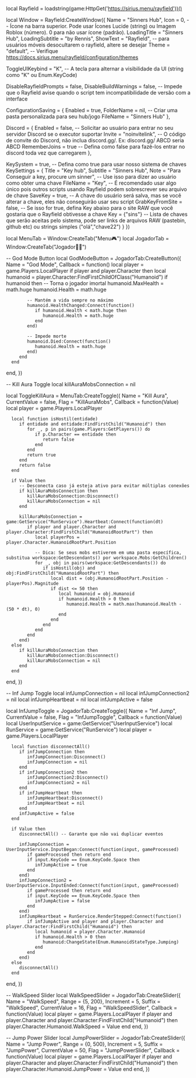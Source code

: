 local Rayfield = loadstring(game:HttpGet('https://sirius.menu/rayfield'))()

local Window = Rayfield:CreateWindow({
   Name = "Sinners Hub",
   Icon = 0, -- Ícone na barra superior. Pode usar Ícones Lucide (string) ou Imagem Roblox (número). 0 para não usar ícone (padrão).
   LoadingTitle = "Sinners Hub",
   LoadingSubtitle = "by Rennis",
   ShowText = "Rayfield", -- para usuários móveis desocultarem o rayfield, altere se desejar
   Theme = "default", -- Verifique https://docs.sirius.menu/rayfield/configuration/themes

   ToggleUIKeybind = "K", -- A tecla para alternar a visibilidade da UI (string como "K" ou Enum.KeyCode)

   DisableRayfieldPrompts = false,
   DisableBuildWarnings = false, -- Impede que o Rayfield avise quando o script tem incompatibilidade de versão com a interface

   ConfigurationSaving = {
      Enabled = true,
      FolderName = nil, -- Criar uma pasta personalizada para seu hub/jogo
      FileName = "Sinners Hub"
   },

   Discord = {
      Enabled = false, -- Solicitar ao usuário para entrar no seu servidor Discord se o executor suportar
      Invite = "noinvitelink", -- O código de convite do Discord, não inclua discord.gg/. Ex: discord.gg/ ABCD seria ABCD
      RememberJoins = true -- Defina como false para fazê-los entrar no discord toda vez que carregarem
   },

   KeySystem = true, -- Defina como true para usar nosso sistema de chaves
   KeySettings = {
      Title = "Key hub",
      Subtitle = "Sinners Hub",
      Note = "Para Conseguir a key, procure um sinner", -- Use isso para dizer ao usuário como obter uma chave
      FileName = "Key", -- É recomendado usar algo único pois outros scripts usando Rayfield podem sobrescrever seu arquivo de chave
      SaveKey = true, -- A chave do usuário será salva, mas se você alterar a chave, eles não conseguirão usar seu script
      GrabKeyFromSite = false, -- Se isso for true, defina Key abaixo para o site RAW que você gostaria que o Rayfield obtivesse a chave
      Key = {"sins"} -- Lista de chaves que serão aceitas pelo sistema, pode ser links de arquivos RAW (pastebin, github etc) ou strings simples ("olá","chave22")
   }
})

local MenuTab = Window:CreateTab("Menu🎮")
local JogadorTab = Window:CreateTab("Jogador👩‍💻")

-- God Mode Button
local GodModeButton = JogadorTab:CreateButton({ 
   Name = "God Mode",
   Callback = function()
      local player = game.Players.LocalPlayer
      if player and player.Character then
         local humanoid = player.Character:FindFirstChildOfClass("Humanoid")
         if humanoid then
            -- Torna o jogador imortal
            humanoid.MaxHealth = math.huge
            humanoid.Health = math.huge
            
            -- Mantém a vida sempre no máximo
            humanoid.HealthChanged:Connect(function()
               if humanoid.Health < math.huge then
                  humanoid.Health = math.huge
               end
            end)
            
            -- Impede morte
            humanoid.Died:Connect(function()
               humanoid.Health = math.huge
            end)
         end
      end
   end,
})

-- Kill Aura Toggle
local killAuraMobsConnection = nil

local ToggleKillAura = MenuTab:CreateToggle({
   Name = "Kill Aura",
   CurrentValue = false,
   Flag = "KillAuraMobs",
   Callback = function(Value)
      local player = game.Players.LocalPlayer

      local function isHostil(entidade)
         if entidade and entidade:FindFirstChild("Humanoid") then
            for _, p in pairs(game.Players:GetPlayers()) do
               if p.Character == entidade then
                  return false
               end
            end
            return true
         end
         return false
      end

      if Value then
         -- Desconecta caso já esteja ativo para evitar múltiplas conexões
         if killAuraMobsConnection then
            killAuraMobsConnection:Disconnect()
            killAuraMobsConnection = nil
         end

         killAuraMobsConnection = game:GetService("RunService").Heartbeat:Connect(function(dt)
            if player and player.Character and player.Character:FindFirstChild("HumanoidRootPart") then
               local playerPos = player.Character.HumanoidRootPart.Position

               -- Dica: Se seus mobs estiverem em uma pasta específica, substitua workspace:GetDescendants() por workspace.Mobs:GetChildren()
               for _, obj in pairs(workspace:GetDescendants()) do
                  if isHostil(obj) and obj:FindFirstChild("HumanoidRootPart") then
                     local dist = (obj.HumanoidRootPart.Position - playerPos).Magnitude
                     if dist <= 50 then
                        local humanoid = obj.Humanoid
                        if humanoid.Health > 0 then
                           humanoid.Health = math.max(humanoid.Health - (50 * dt), 0)
                        end
                     end
                  end
               end
            end
         end)
      else
         if killAuraMobsConnection then
            killAuraMobsConnection:Disconnect()
            killAuraMobsConnection = nil
         end
      end
   end,
})

-- Inf Jump Toggle
local infJumpConnection = nil
local infJumpConnection2 = nil
local infJumpHeartbeat = nil
local infJumpActive = false

local InfJumpToggle = JogadorTab:CreateToggle({
   Name = "Inf Jump",
   CurrentValue = false,
   Flag = "InfJumpToggle",
   Callback = function(Value)
      local UserInputService = game:GetService("UserInputService")
      local RunService = game:GetService("RunService")
      local player = game.Players.LocalPlayer

      local function disconnectAll()
         if infJumpConnection then
            infJumpConnection:Disconnect()
            infJumpConnection = nil
         end
         if infJumpConnection2 then
            infJumpConnection2:Disconnect()
            infJumpConnection2 = nil
         end
         if infJumpHeartbeat then
            infJumpHeartbeat:Disconnect()
            infJumpHeartbeat = nil
         end
         infJumpActive = false
      end

      if Value then
         disconnectAll() -- Garante que não vai duplicar eventos

         infJumpConnection = UserInputService.InputBegan:Connect(function(input, gameProcessed)
            if gameProcessed then return end
            if input.KeyCode == Enum.KeyCode.Space then
               infJumpActive = true
            end
         end)
         infJumpConnection2 = UserInputService.InputEnded:Connect(function(input, gameProcessed)
            if gameProcessed then return end
            if input.KeyCode == Enum.KeyCode.Space then
               infJumpActive = false
            end
         end)
         infJumpHeartbeat = RunService.RenderStepped:Connect(function()
            if infJumpActive and player and player.Character and player.Character:FindFirstChild("Humanoid") then
               local humanoid = player.Character.Humanoid
               if humanoid.Health > 0 then
                  humanoid:ChangeState(Enum.HumanoidStateType.Jumping)
               end
            end
         end)
      else
         disconnectAll()
      end
   end,
})

-- WalkSpeed Slider
local WalkSpeedSlider = JogadorTab:CreateSlider({
   Name = "WalkSpeed",
   Range = {5, 200},
   Increment = 5,
   Suffix = "WalkSpeed",
   CurrentValue = 16,
   Flag = "WalkSpeedSlider",
   Callback = function(Value)
      local player = game.Players.LocalPlayer
      if player and player.Character and player.Character:FindFirstChild("Humanoid") then
         player.Character.Humanoid.WalkSpeed = Value
      end
   end,
})

-- Jump Power Slider
local JumpPowerSlider = JogadorTab:CreateSlider({
   Name = "Jump Power",
   Range = {0, 500},
   Increment = 5,
   Suffix = "JumpPower",
   CurrentValue = 50,
   Flag = "JumpPowerSlider",
   Callback = function(Value)
      local player = game.Players.LocalPlayer
      if player and player.Character and player.Character:FindFirstChild("Humanoid") then
         player.Character.Humanoid.JumpPower = Value
      end
   end,
})
